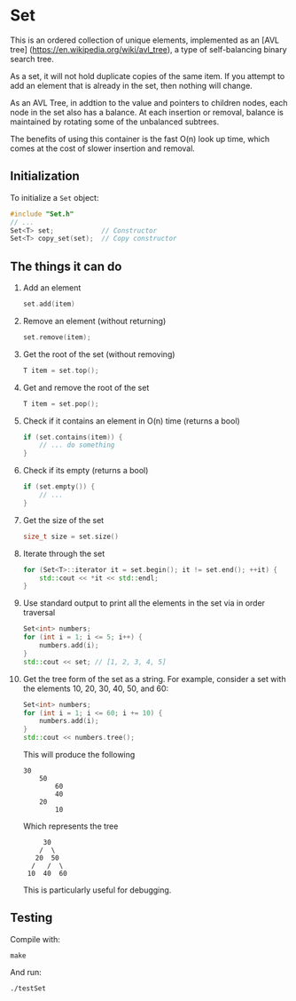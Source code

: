 # Set
This is an ordered collection of unique elements, implemented as an [AVL tree]
(https://en.wikipedia.org/wiki/avl_tree), a type of self-balancing binary search 
tree. 

As a set, it will not hold duplicate copies of the same item. If you attempt to
add an element that is already in the set, then nothing will change. 

As an AVL Tree, in addtion to the value and pointers to children nodes, each 
node in the set also has a balance. At each insertion or removal, balance is 
maintained by rotating some of the unbalanced subtrees.

The benefits of using this container is the fast O(n) look up time, which comes
at the cost of slower insertion and removal.


## Initialization 
To initialize a `Set` object:

```c++
#include "Set.h"
// ...
Set<T> set;            // Constructor 
Set<T> copy_set(set);  // Copy constructor
```


## The things it can do

1. Add an element

    ```c++
    set.add(item)
    ```

2. Remove an element (without returning)

    ```c++
    set.remove(item);
    ```
3. Get the root of the set (without removing)

    ```c++
    T item = set.top();
    ```
4. Get and remove the root of the set
    
    ```c++
    T item = set.pop();
    ```

5. Check if it contains an element in O(n) time (returns a bool)

    ```c++
    if (set.contains(item)) {
        // ... do something
    }
    ```
    
6. Check if its empty (returns a bool)

    ```c++
    if (set.empty()) {
        // ...
    }
    ```

7. Get the size of the set

    ```c++
    size_t size = set.size()
    ```

8. Iterate through the set
    
    ```c++
    for (Set<T>::iterator it = set.begin(); it != set.end(); ++it) {
        std::cout << *it << std::endl;
    }
    ```
    
7. Use standard output to print all the elements in the set via in order 
   traversal

    ```c++
    Set<int> numbers;
    for (int i = 1; i <= 5; i++) {
        numbers.add(i);
    }
    std::cout << set; // [1, 2, 3, 4, 5]
    ```

8. Get the tree form of the set as a string. 
   For example, consider a set with the elements 10, 20, 30, 40, 50, and 60:
    ```c++
    Set<int> numbers;
    for (int i = 1; i <= 60; i += 10) {
        numbers.add(i);
    }
    std::cout << numbers.tree();
    ```

   This will produce the following 
    ```
    30                  
        50               
            60          
            40    
        20         
            10                      
    ```
    Which represents the tree 
    ```
         30
        /  \
       20  50
      /   /  \
     10  40  60
    ```
    This is particularly useful for debugging.

## Testing
Compile with:

```
make
```

And run:

```
./testSet
```

